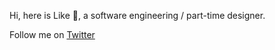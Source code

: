 <!-- ![info](https://github-readme-stats.vercel.app/api?username=ekilzen&hide_title=true&show_icons=true&theme=onedark) -->

<!-- [![wakatime](https://github-readme-stats.vercel.app/api/wakatime?username=ekil&layout=compact&theme=onedark&langs_count=6)](https://wakatime.com/@ekil) -->

<!-- ![lang](https://github-readme-stats.vercel.app/api/top-langs/?username=ekil1100&layout=compact&theme=onedark&langs_count=6) -->

<!-- <image style="transform: scale(0.7)" src="https://wakatime.com/share/@ekil/054f58e3-d56e-429d-8ae9-e04259a1d24b.svg" /> -->

Hi, here is Like 👋, a software engineering / part-time designer.

Follow me on [Twitter](https://twitter.com/ekil1100)
